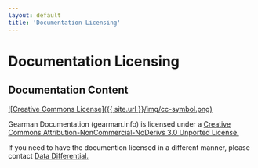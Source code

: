 ```yaml
---
layout: default
title: 'Documentation Licensing'
---
```


# Documentation Licensing

## Documentation Content

[![Creative Commons License]({{ site.url }}/img/cc-symbol.png)](http://creativecommons.org/licenses/by-nc-nd/3.0/)
 
Gearman Documentation (gearman.info) is licensed under a [Creative Commons Attribution-NonCommercial-NoDerivs 3.0 Unported License.](http://creativecommons.org/licenses/by-nc-nd/3.0/)

If you need to have the documention licensed in a different manner, please contact [Data Differential.](http://www.datadifferential.com/)

